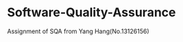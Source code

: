 Software-Quality-Assurance
==========================

Assignment of SQA from Yang Hang(No.13126156)
